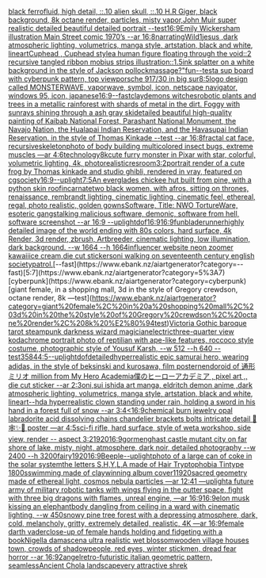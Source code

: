 [black ferrofluid, high detail, ::.10 alien skull, ::.10 H.R Giger, black background, 8k octane render, particles, misty vapor,](https://www.ebank.nz/aiartgenerator?category=black%20ferrofluid%2C%20high%20detail%2C%20%3A%3A.10%20alien%20skull%2C%20%3A%3A.10%20H.R%20Giger%2C%20black%20background%2C%208k%20octane%20render%2C%20particles%2C%20misty%20vapor%2C)[John Muir super realistic detailed beautiful detailed portrait --test](https://www.ebank.nz/aiartgenerator?category=John%20Muir%20super%20realistic%20detailed%20beautiful%20detailed%20portrait%20--test)[16:9](https://www.ebank.nz/aiartgenerator?category=16%3A9)[Emily Wickersham illustration Main Street comic 1970’s --ar 16:8](https://www.ebank.nz/aiartgenerator?category=Emily%20Wickersham%20illustration%20Main%20Street%20comic%201970%E2%80%99s%20--ar%2016%3A8)[narrating](https://www.ebank.nz/aiartgenerator?category=narrating)[Wild](https://www.ebank.nz/aiartgenerator?category=Wild)[1](https://www.ebank.nz/aiartgenerator?category=1)[jesus ,dark atmospheric lighting, volumetrics, manga style, artstation, black and white, lineart](https://www.ebank.nz/aiartgenerator?category=jesus%20%2Cdark%20atmospheric%20lighting%2C%20volumetrics%2C%20manga%20style%2C%20artstation%2C%20black%20and%20white%2C%20lineart)[Cuphead , Cuphead style](https://www.ebank.nz/aiartgenerator?category=Cuphead%20%2C%20Cuphead%20style)[a human figure floating through the void::2 recursive tangled ribbon mobius strips illustration::1.5](https://www.ebank.nz/aiartgenerator?category=a%20human%20figure%20floating%20through%20the%20void%3A%3A2%20recursive%20tangled%20ribbon%20mobius%20strips%20illustration%3A%3A1.5)[ink splatter on a white background in the style of Jackson pollock](https://www.ebank.nz/aiartgenerator?category=ink%20splatter%20on%20a%20white%20background%20in%20the%20style%20of%20Jackson%20pollock)[massage?"](https://www.ebank.nz/aiartgenerator?category=massage%3F%22)[fun](https://www.ebank.nz/aiartgenerator?category=fun)[--test](https://www.ebank.nz/aiartgenerator?category=--test)[a sup board with cyberpunk pattern, top view](https://www.ebank.nz/aiartgenerator?category=a%20sup%20board%20with%20cyberpunk%20pattern%2C%20top%20view)[porsche 917/30 in big sur](https://www.ebank.nz/aiartgenerator?category=porsche%20917/30%20in%20big%20sur)[8:5](https://www.ebank.nz/aiartgenerator?category=8%3A5)[logo design called MONSTERWAVE, vaporwave, symbol, icon, netscape navigator, windows 95, icon, japanese](https://www.ebank.nz/aiartgenerator?category=logo%20design%20called%20MONSTERWAVE%2C%20vaporwave%2C%20symbol%2C%20icon%2C%20netscape%20navigator%2C%20windows%2095%2C%20icon%2C%20japanese)[16:9](https://www.ebank.nz/aiartgenerator?category=16%3A9)[--fast](https://www.ebank.nz/aiartgenerator?category=--fast)[clay](https://www.ebank.nz/aiartgenerator?category=clay)[demons witches](https://www.ebank.nz/aiartgenerator?category=demons%20witches)[robotic plants and trees in a metallic rainforest with shards of metal in the dirt. Foggy with sunrays shining through a ash gray ski](https://www.ebank.nz/aiartgenerator?category=robotic%20plants%20and%20trees%20in%20a%20metallic%20rainforest%20with%20shards%20of%20metal%20in%20the%20dirt.%20Foggy%20with%20sunrays%20shining%20through%20a%20ash%20gray%20ski)[detailed beautiful high-quality painting of Kaibab National Forest, Parashant National Monument, the Navajo Nation, the Hualapai Indian Reservation, and the Havasupai Indian Reservation. in the style of Thomas Kinkade --test --ar 16:8](https://www.ebank.nz/aiartgenerator?category=detailed%20beautiful%20high-quality%20painting%20of%20Kaibab%20National%20Forest%2C%20Parashant%20National%20Monument%2C%20the%20Navajo%20Nation%2C%20the%20Hualapai%20Indian%20Reservation%2C%20and%20the%20Havasupai%20Indian%20Reservation.%20in%20the%20style%20of%20Thomas%20Kinkade%20--test%20--ar%2016%3A8)[fractal cat face, recursive](https://www.ebank.nz/aiartgenerator?category=fractal%20cat%20face%2C%20recursive)[skeleton](https://www.ebank.nz/aiartgenerator?category=skeleton)[photo of body building multicolored insect bugs, extreme muscles —ar 4:6](https://www.ebank.nz/aiartgenerator?category=photo%20of%20body%20building%20multicolored%20insect%20bugs%2C%20extreme%20muscles%20%E2%80%94ar%204%3A6)[technology](https://www.ebank.nz/aiartgenerator?category=technology)[8k](https://www.ebank.nz/aiartgenerator?category=8k)[cute furry monster in Pixar with star, colorful, volumetric lighting, 4k, photorealistic](https://www.ebank.nz/aiartgenerator?category=cute%20furry%20monster%20in%20Pixar%20with%20star%2C%20colorful%2C%20volumetric%20lighting%2C%204k%2C%20photorealistic)[res](https://www.ebank.nz/aiartgenerator?category=res)[room](https://www.ebank.nz/aiartgenerator?category=room)[3:2](https://www.ebank.nz/aiartgenerator?category=3%3A2)[portrait render of a cute frog by Thomas kinkade and studio ghibli, rendered in vray, featured on cgsociety](https://www.ebank.nz/aiartgenerator?category=portrait%20render%20of%20a%20cute%20frog%20by%20Thomas%20kinkade%20and%20studio%20ghibli%2C%20rendered%20in%20vray%2C%20featured%20on%20cgsociety)[16:9](https://www.ebank.nz/aiartgenerator?category=16%3A9)[--uplight](https://www.ebank.nz/aiartgenerator?category=--uplight)[7:5](https://www.ebank.nz/aiartgenerator?category=7%3A5)[An everglades chickee hut built from pine, with a python skin roof](https://www.ebank.nz/aiartgenerator?category=An%20everglades%20chickee%20hut%20built%20from%20pine%2C%20with%20a%20python%20skin%20roof)[incarnate](https://www.ebank.nz/aiartgenerator?category=incarnate)[two black women, with afros, sitting on thrones, renaissance, rembrandt lighting, cinematic lighting, cinematic feel, ethereal, regal, photo realistic, golden gowns](https://www.ebank.nz/aiartgenerator?category=two%20black%20women%2C%20with%20afros%2C%20sitting%20on%20thrones%2C%20renaissance%2C%20rembrandt%20lighting%2C%20cinematic%20lighting%2C%20cinematic%20feel%2C%20ethereal%2C%20regal%2C%20photo%20realistic%2C%20golden%20gowns)[Software, Title: NWO TortureWare, esoteric gangstalking malicious software, demonic, software from hell, software screenshot --ar 16:9 --uplight](https://www.ebank.nz/aiartgenerator?category=Software%2C%20Title%3A%20NWO%20TortureWare%2C%20esoteric%20gangstalking%20malicious%20software%2C%20demonic%2C%20software%20from%20hell%2C%20software%20screenshot%20--ar%2016%3A9%20--uplight)[dof](https://www.ebank.nz/aiartgenerator?category=dof)[16:9](https://www.ebank.nz/aiartgenerator?category=16%3A9)[16:9](https://www.ebank.nz/aiartgenerator?category=16%3A9)[fun](https://www.ebank.nz/aiartgenerator?category=fun)[bladerunner](https://www.ebank.nz/aiartgenerator?category=bladerunner)[highly detailed image of the world ending with 80s colors, hard surface, 4k Render, 3d render, zbrush, Artbreeder, cinematic lighting, low illumination, dark background. --w 1664 --h 1664](https://www.ebank.nz/aiartgenerator?category=highly%20detailed%20image%20of%20the%20world%20ending%20with%2080s%20colors%2C%20hard%20surface%2C%204k%20Render%2C%203d%20render%2C%20zbrush%2C%20Artbreeder%2C%20cinematic%20lighting%2C%20low%20illumination%2C%20dark%20background.%20--w%201664%20--h%201664)[influencer website neon zoomer kawaii](https://www.ebank.nz/aiartgenerator?category=influencer%20website%20neon%20zoomer%20kawaii)[ice cream,die cut stickers](https://www.ebank.nz/aiartgenerator?category=ice%20cream%2Cdie%20cut%20stickers)[oni walking on seventeenth century english society](https://www.ebank.nz/aiartgenerator?category=oni%20walking%20on%20seventeenth%20century%20english%20society)[patrol.](https://www.ebank.nz/aiartgenerator?category=patrol.)[--fast](https://www.ebank.nz/aiartgenerator?category=--fast)[5:7](https://www.ebank.nz/aiartgenerator?category=5%3A7)[cyberpunk](https://www.ebank.nz/aiartgenerator?category=cyberpunk)[giant female, in a shopping mall, 3d in the style of Gregory crewdson, octane render, 8k —test](https://www.ebank.nz/aiartgenerator?category=giant%20female%2C%20in%20a%20shopping%20mall%2C%203d%20in%20the%20style%20of%20Gregory%20crewdson%2C%20octane%20render%2C%208k%20%E2%80%94test)[Victoria Gothic baroque tarot steampunk darkness wizard magician](https://www.ebank.nz/aiartgenerator?category=Victoria%20Gothic%20baroque%20tarot%20steampunk%20darkness%20wizard%20magician)[electric](https://www.ebank.nz/aiartgenerator?category=electric)[three-quarter view kodachrome portrait photo of reptilian with ape-like features, roccoco style costume, photographic style of Yousuf Karsh, --w 512 --h 640 --test](https://www.ebank.nz/aiartgenerator?category=three-quarter%20view%20kodachrome%20portrait%20photo%20of%20reptilian%20with%20ape-like%20features%2C%20roccoco%20style%20costume%2C%20photographic%20style%20of%20Yousuf%20Karsh%2C%20--w%20512%20--h%20640%20--test)[3584](https://www.ebank.nz/aiartgenerator?category=3584)[4:5](https://www.ebank.nz/aiartgenerator?category=4%3A5)[--uplight](https://www.ebank.nz/aiartgenerator?category=--uplight)[dof](https://www.ebank.nz/aiartgenerator?category=dof)[detailed](https://www.ebank.nz/aiartgenerator?category=detailed)[hyperrealistic epic samurai hero, wearing adidas, in the style of beksinski and kurosawa, film poster](https://www.ebank.nz/aiartgenerator?category=hyperrealistic%20epic%20samurai%20hero%2C%20wearing%20adidas%2C%20in%20the%20style%20of%20beksinski%20and%20kurosawa%2C%20film%20poster)[nendoroid of 通形 ミリオ million from My Hero Academia僕のヒーローアカデミア , pixel art ,, die cut sticker --ar 2:3](https://www.ebank.nz/aiartgenerator?category=nendoroid%20of%20%E9%80%9A%E5%BD%A2%20%E3%83%9F%E3%83%AA%E3%82%AA%20million%20from%20My%20Hero%20Academia%E5%83%95%E3%81%AE%E3%83%92%E3%83%BC%E3%83%AD%E3%83%BC%E3%82%A2%E3%82%AB%E3%83%87%E3%83%9F%E3%82%A2%20%2C%20pixel%20art%20%2C%2C%20die%20cut%20sticker%20--ar%202%3A3)[oni,sui ishida art manga, eldritch demon anime ,dark atmospheric lighting, volumetrics, manga style, artstation, black and white, lineart](https://www.ebank.nz/aiartgenerator?category=oni%2Csui%20ishida%20art%20manga%2C%20eldritch%20demon%20anime%20%2Cdark%20atmospheric%20lighting%2C%20volumetrics%2C%20manga%20style%2C%20artstation%2C%20black%20and%20white%2C%20lineart)[--hd](https://www.ebank.nz/aiartgenerator?category=--hd)[a hyperrealistic clown standing under rain, holding a sword in his hand in a forest full of snow --ar 3:4](https://www.ebank.nz/aiartgenerator?category=a%20hyperrealistic%20clown%20standing%20under%20rain%2C%20holding%20a%20sword%20in%20his%20hand%20in%20a%20forest%20full%20of%20snow%20--ar%203%3A4)[<16:9](https://www.ebank.nz/aiartgenerator?category=%3C16%3A9)[chemical burn jewelry opal labradorite acid dissolving chains chandelier brackets bolts intricate detail 🦋🕸✨🫧 poster —ar 4:5](https://www.ebank.nz/aiartgenerator?category=chemical%20burn%20jewelry%20opal%20labradorite%20acid%20dissolving%20chains%20chandelier%20brackets%20bolts%20intricate%20detail%20%F0%9F%A6%8B%F0%9F%95%B8%E2%9C%A8%F0%9F%AB%A7%20poster%20%E2%80%94ar%204%3A5)[sci-fi rifle, hard surface, style of weta workshop, side view, render -- aspect 3:2](https://www.ebank.nz/aiartgenerator?category=sci-fi%20rifle%2C%20hard%20surface%2C%20style%20of%20weta%20workshop%2C%20side%20view%2C%20render%20--%20aspect%203%3A2)[1920](https://www.ebank.nz/aiartgenerator?category=1920)[16:9](https://www.ebank.nz/aiartgenerator?category=16%3A9)[gormenghast castle mutant city on far shore of lake, misty, night, atmosphere, dark noir, detailed photography --w 2400 --h 3200](https://www.ebank.nz/aiartgenerator?category=gormenghast%20castle%20mutant%20city%20on%20far%20shore%20of%20lake%2C%20misty%2C%20night%2C%20atmosphere%2C%20dark%20noir%2C%20detailed%20photography%20--w%202400%20--h%203200)[fairy](https://www.ebank.nz/aiartgenerator?category=fairy)[1920](https://www.ebank.nz/aiartgenerator?category=1920)[16:9](https://www.ebank.nz/aiartgenerator?category=16%3A9)[Beeple](https://www.ebank.nz/aiartgenerator?category=Beeple)[--uplight](https://www.ebank.nz/aiartgenerator?category=--uplight)[photo of a large can of coke in the solar system](https://www.ebank.nz/aiartgenerator?category=photo%20of%20a%20large%20can%20of%20coke%20in%20the%20solar%20system)[the letters S,H,Y,L,A made of Hair Tryptophobia Tintype 1800s](https://www.ebank.nz/aiartgenerator?category=the%20letters%20S%2CH%2CY%2CL%2CA%20made%20of%20Hair%20Tryptophobia%20Tintype%201800s)[swimming,made of clay](https://www.ebank.nz/aiartgenerator?category=swimming%2Cmade%20of%20clay)[winning album cover](https://www.ebank.nz/aiartgenerator?category=winning%20album%20cover)[1](https://www.ebank.nz/aiartgenerator?category=1)[1920](https://www.ebank.nz/aiartgenerator?category=1920)[sacred geometry made of ethereal light, cosmos nebula particles —ar 12:41 —uplight](https://www.ebank.nz/aiartgenerator?category=sacred%20geometry%20made%20of%20ethereal%20light%2C%20cosmos%20nebula%20particles%20%E2%80%94ar%2012%3A41%20%E2%80%94uplight)[a future army of military robotic tanks with wings flying in the outter space,  fight with three big dragons with flames, unreal engine, —ar 16:9](https://www.ebank.nz/aiartgenerator?category=a%20future%20army%20of%20military%20robotic%20tanks%20with%20wings%20flying%20in%20the%20outter%20space%2C%20%20fight%20with%20three%20big%20dragons%20with%20flames%2C%20unreal%20engine%2C%20%E2%80%94ar%2016%3A9)[16:9](https://www.ebank.nz/aiartgenerator?category=16%3A9)[elon musk kissing an elephant](https://www.ebank.nz/aiartgenerator?category=elon%20musk%20kissing%20an%20elephant)[body dangling from ceiling in a ward with cinematic lighting, --w 450](https://www.ebank.nz/aiartgenerator?category=body%20dangling%20from%20ceiling%20in%20a%20ward%20with%20cinematic%20lighting%2C%20--w%20450)[snowy pine tree forest with a depressing atmosphere, dark, cold, melancholy, gritty, extremely detailed, realistic, 4K —ar 16:9](https://www.ebank.nz/aiartgenerator?category=snowy%20pine%20tree%20forest%20with%20a%20depressing%20atmosphere%2C%20dark%2C%20cold%2C%20melancholy%2C%20gritty%2C%20extremely%20detailed%2C%20realistic%2C%204K%20%E2%80%94ar%2016%3A9)[female darth vader](https://www.ebank.nz/aiartgenerator?category=female%20darth%20vader)[close-up of female hands holding and fidgeting with a book](https://www.ebank.nz/aiartgenerator?category=close-up%20of%20female%20hands%20holding%20and%20fidgeting%20with%20a%20book)[Nigella damascena ultra realistic wet blossom](https://www.ebank.nz/aiartgenerator?category=Nigella%20damascena%20ultra%20realistic%20wet%20blossom)[wooden village houses town, crowds of shadowpeople, red eyes, winter stickmen, dread fear horror --ar 16:9](https://www.ebank.nz/aiartgenerator?category=wooden%20village%20houses%20town%2C%20crowds%20of%20shadowpeople%2C%20red%20eyes%2C%20winter%20stickmen%2C%20dread%20fear%20horror%20--ar%2016%3A9)[2](https://www.ebank.nz/aiartgenerator?category=2)[angel](https://www.ebank.nz/aiartgenerator?category=angel)[retro-futuristic italian geometric pattern, seamless](https://www.ebank.nz/aiartgenerator?category=retro-futuristic%20italian%20geometric%20pattern%2C%20seamless)[Ancient Chola landscape](https://www.ebank.nz/aiartgenerator?category=Ancient%20Chola%20landscape)[very attractive shrek](https://www.ebank.nz/aiartgenerator?category=very%20attractive%20shrek)